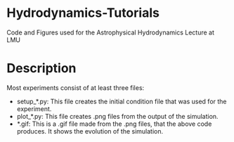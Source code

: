 # Hydrodynamics-Tutorials
 Code and Figures used for the Astrophysical Hydrodynamics Lecture at LMU
 
# Description
Most experiments consist of at least three files:

- setup\_\*.py: This file creates the initial condition file that was used for the experiment.
- plot\_\*.py: This file creates .png files from the output of the simulation.
- \*.gif: This is a .gif file made from the .png files, that the above code produces. It shows the evolution of the simulation.
